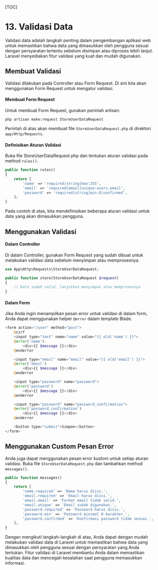 [TOC]

# <b>13.</b> Validasi Data
Validasi data adalah langkah penting dalam pengembangan aplikasi web untuk memastikan bahwa data yang dimasukkan oleh pengguna sesuai dengan persyaratan tertentu sebelum disimpan atau diproses lebih lanjut. Laravel menyediakan fitur validasi yang kuat dan mudah digunakan.

## Membuat Validasi
Validasi dilakukan pada Controller atau Form Request. Di sini kita akan menggunakan Form Request untuk mengatur validasi.

#### Membuat Form Request
Untuk membuat Form Request, gunakan perintah artisan:
```
php artisan make:request StoreUserDataRequest
```

Perintah di atas akan membuat file `StoreUserDataRequest.php` di direktori `app/Http/Requests`.

#### Definisikan Aturan Validasi
Buka file StoreUserDataRequest.php dan tentukan aturan validasi pada method `rules()`.
```php
public function rules()
{
    return [
        'name' => 'required|string|max:255',
        'email' => 'required|email|unique:users,email',
        'password' => 'required|string|min:8|confirmed',
    ];
}
```

Pada contoh di atas, kita mendefinisikan beberapa aturan validasi untuk data yang akan dimasukkan pengguna.

## Menggunakan Validasi
#### Dalam Controller
Di dalam Controller, gunakan Form Request yang sudah dibuat untuk melakukan validasi data sebelum menyimpan atau memprosesnya.
```php
use App\Http\Requests\StoreUserDataRequest;

public function store(StoreUserDataRequest $request)
{
    // Data sudah valid, lanjutkan menyimpan atau memprosesnya
}
```

#### Dalam Form
Jika Anda ingin menampilkan pesan error untuk validasi di dalam form, Anda dapat menggunakan helper `@error` dalam template Blade.
```php
<form action="/user" method="post">
    @csrf
    <input type="text" name="name" value="{{ old('name') }}">
    @error('name')
        <div>{{ $message }}</div>
    @enderror

    <input type="email" name="email" value="{{ old('email') }}">
    @error('email')
        <div>{{ $message }}</div>
    @enderror

    <input type="password" name="password">
    @error('password')
        <div>{{ $message }}</div>
    @enderror

    <input type="password" name="password_confirmation">
    @error('password_confirmation')
        <div>{{ $message }}</div>
    @enderror

    <button type="submit">Simpan</button>
</form>
```

## Menggunakan Custom Pesan Error
Anda juga dapat menggunakan pesan error kustom untuk setiap aturan validasi. Buka file `StoreUserDataRequest.php` dan tambahkan method `messages()`.
```php
public function messages()
{
    return [
        'name.required' => 'Nama harus diisi.',
        'email.required' => 'Email harus diisi.',
        'email.email' => 'Format email tidak valid.',
        'email.unique' => 'Email sudah digunakan.',
        'password.required' => 'Password harus diisi.',
        'password.min' => 'Password minimal 8 karakter.',
        'password.confirmed' => 'Konfirmasi password tidak sesuai.',
    ];
}
```

Dengan mengikuti langkah-langkah di atas, Anda dapat dengan mudah melakukan validasi data di Laravel untuk memastikan bahwa data yang dimasukkan oleh pengguna sesuai dengan persyaratan yang Anda tentukan. Fitur validasi di Laravel membantu Anda dalam memastikan kualitas data dan mencegah kesalahan saat pengguna memasukkan informasi.
